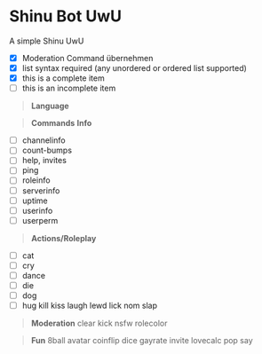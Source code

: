 # Shinu Bot UwU
A simple Shinu UwU


- [x] Moderation Command übernehmen
- [x] list syntax required (any unordered or ordered list supported)
- [x] this is a complete item
- [ ] this is an incomplete item

> **Language**

> **Commands**
> **Info**
- [ ] channelinfo
- [ ] count-bumps
- [ ] help, invites
- [ ] ping
- [ ] roleinfo
- [ ] serverinfo
- [ ] uptime
- [ ] userinfo
- [ ] userperm

> **Actions/Roleplay**
- [ ] cat
- [ ] cry
- [ ] dance
- [ ] die
- [ ] dog
- [ ] hug
kill
kiss
laugh
lewd
lick
nom
slap

> **Moderation**
clear
kick
nsfw
rolecolor

> **Fun**
8ball
avatar
coinflip
dice
gayrate
invite
lovecalc
pop
say
